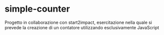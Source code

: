 # simple-counter

Progetto in collaborazione con start2impact, esercitazione nella quale si prevede la creazione di un contatore utilizzando esclusivamente JavaScript

